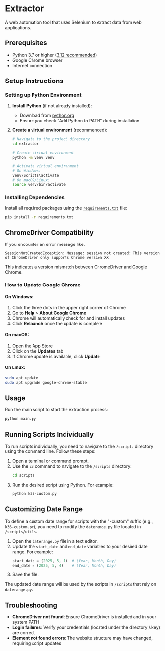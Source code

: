 # Extractor

A web automation tool that uses Selenium to extract data from web applications.

## Prerequisites

- Python 3.7 or higher ([3.12 recommended](https://www.python.org/downloads/release/python-31210/))
- Google Chrome browser
- Internet connection

## Setup Instructions

### Setting up Python Environment

1. **Install Python** (if not already installed):
   - Download from [python.org](https://www.python.org/downloads/)
   - Ensure you check "Add Python to PATH" during installation

2. **Create a virtual environment** (recommended):
   ```bash
   # Navigate to the project directory
   cd extractor
   
   # Create virtual environment
   python -m venv venv
   
   # Activate virtual environment
   # On Windows:
   venv\Scripts\activate
   # On macOS/Linux:
   source venv/bin/activate
   ```

### Installing Dependencies

Install all required packages using the [`requirements.txt`](requirements.txt) file:

```bash
pip install -r requirements.txt
```

## ChromeDriver Compatibility

If you encounter an error message like:
```
SessionNotCreatedException: Message: session not created: This version of ChromeDriver only supports Chrome version XX
```

This indicates a version mismatch between ChromeDriver and Google Chrome.

### How to Update Google Chrome

#### On Windows:
1. Click the three dots in the upper right corner of Chrome
2. Go to **Help** > **About Google Chrome**
3. Chrome will automatically check for and install updates
4. Click **Relaunch** once the update is complete

#### On macOS:
1. Open the App Store
2. Click on the **Updates** tab
3. If Chrome update is available, click **Update**

#### On Linux:
```bash
sudo apt update
sudo apt upgrade google-chrome-stable
```

## Usage

Run the main script to start the extraction process:

```bash
python main.py
```

## Running Scripts Individually

To run scripts individually, you need to navigate to the `/scripts` directory using the command line. Follow these steps:

1. Open a terminal or command prompt.
2. Use the `cd` command to navigate to the `/scripts` directory:
   ```bash
   cd scripts
   ```
3. Run the desired script using Python. For example:
   ```bash
   python k36-custom.py
   ```

## Customizing Date Range

To define a custom date range for scripts with the "-custom" suffix (e.g., `k36-custom.py`), you need to modify the `daterange.py` file located in `/scripts/utils`.

1. Open the `daterange.py` file in a text editor.
2. Update the `start_date` and `end_date` variables to your desired date range. For example:
   ```python
   start_date = (2025, 5, 1)  # (Year, Month, Day)
   end_date = (2025, 5, 4)    # (Year, Month, Day)
   ```
3. Save the file.

The updated date range will be used by the scripts in `/scripts` that rely on `daterange.py`.

## Troubleshooting

- **ChromeDriver not found**: Ensure ChromeDriver is installed and in your system PATH
- **Login failures**: Verify your credentials (located under the directory /.key) are correct
- **Element not found errors**: The website structure may have changed, requiring script updates
